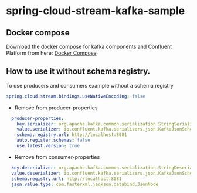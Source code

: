 # spring-cloud-stream-kafka-sample

## Docker compose
Download the docker compose for kafka components and Confluent Platform from here: [Docker Compose](https://github.com/cjrequena/cp-all-in-one)

## How to use it without schema registry.
To use producers and consumers example without a schema registry
 
```yml
spring.cloud.stream.bindings.useNativeEncoding: false
```
- Remove from producer-properties
```yml
  producer-properties:
    key.serializer: org.apache.kafka.common.serialization.StringSerializer
    value.serializer: io.confluent.kafka.serializers.json.KafkaJsonSchemaSerializer
    schema.registry.url: http://localhost:8081
    auto.register.schemas: false
    use.latest.version: true
```   
- Remove from consumer-properties
```yml
  key.deserializer: org.apache.kafka.common.serialization.StringDeserializer
  value.deserializer: io.confluent.kafka.serializers.json.KafkaJsonSchemaDeserializer
  schema.registry.url: http://localhost:8081
  json.value.type: com.fasterxml.jackson.databind.JsonNode
``` 
  

